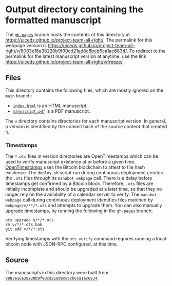 # Output directory containing the formatted manuscript

The [`gh-pages`](https://github.com/uiceds/project-team-all-right/tree/gh-pages) branch hosts the contents of this directory at <https://uiceds.github.io/project-team-all-right/>.
The permalink for this webpage version is <https://uiceds.github.io/project-team-all-right/v/8083e16a38220b9f90cd21ad8c8bcb6ca1ac6834/>.
To redirect to the permalink for the latest manuscript version at anytime, use the link <https://uiceds.github.io/project-team-all-right/v/freeze/>.

## Files

This directory contains the following files, which are mostly ignored on the `main` branch:

+ [`index.html`](index.html) is an HTML manuscript.
+ [`manuscript.pdf`](manuscript.pdf) is a PDF manuscript.

The `v` directory contains directories for each manuscript version.
In general, a version is identified by the commit hash of the source content that created it.

### Timestamps

The `*.ots` files in version directories are OpenTimestamps which can be used to verify manuscript existence at or before a given time.
[OpenTimestamps](https://opentimestamps.org/) uses the Bitcoin blockchain to attest to file hash existence.
The `deploy.sh` script run during continuous deployment creates the `.ots` files through its `manubot webpage` call.
There is a delay before timestamps get confirmed by a Bitcoin block.
Therefore, `.ots` files are initially incomplete and should be upgraded at a later time, so that they no longer rely on the availability of a calendar server to verify.
The `manubot webpage` call during continuous deployment identifies files matched by `webpage/v/**/*.ots` and attempts to upgrade them.
You can also manually upgrade timestamps, by running the following in the `gh-pages` branch:

```shell
ots upgrade v/*/*.ots
rm v/*/*.ots.bak
git add v/*/*.ots
```

Verifying timestamps with the `ots verify` command requires running a local bitcoin node with JSON-RPC configured, at this time.

## Source

The manuscripts in this directory were built from
[`8083e16a38220b9f90cd21ad8c8bcb6ca1ac6834`](https://github.com/uiceds/project-team-all-right/commit/8083e16a38220b9f90cd21ad8c8bcb6ca1ac6834).
